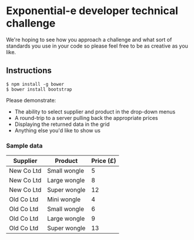 # Exponential-e developer technical challenge

We're hoping to see how you approach a challenge and what sort of standards you use in your code so please feel free to be as creative as you like.

## Instructions

```
$ npm install -g bower
$ bower install bootstrap
```

Please demonstrate:
* The ability to select supplier and product in the drop-down menus
* A round-trip to a server pulling back the appropriate prices
* Displaying the returned data in the grid
* Anything else you'd like to show us

### Sample data

| Supplier    | Product      | Price (£) |
| ------------|--------------|-----------|
| New Co Ltd  | Small wongle | 5         |
| New Co Ltd  | Large wongle | 8         |
| New Co Ltd  | Super wongle | 12        |
| Old Co Ltd  | Mini wongle  | 4         |
| Old Co Ltd  | Small wongle | 6         |
| Old Co Ltd  | Large wongle | 9         |
| Old Co Ltd  | Super wongle | 13        |
